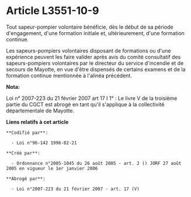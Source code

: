 # Article L3551-10-9

Tout sapeur-pompier volontaire bénéficie, dès le début de sa période d'engagement, d'une formation initiale et,
ultérieurement, d'une formation continue.

Les sapeurs-pompiers volontaires disposant de formations ou d'une expérience peuvent les faire valider après avis du comité
consultatif des sapeurs-pompiers volontaires par le directeur du service d'incendie et de secours de Mayotte, en vue d'être
dispensés de certains examens et de la formation continue mentionnée à l'alinéa précédent.

**Nota:**

Loi n° 2007-223 du 21 février 2007 art 17 I 1° : Le livre V de la troisième partie du CGCT est abrogé en tant qu'il
s'applique à la collectivité départementale de Mayotte.

**Liens relatifs à cet article**

	**Codifié par**:

	  - Loi n°96-142 1996-02-21

	**Créé par**:

	  - Ordonnance n°2005-1045 du 26 août 2005 - art. 2 () JORF 27 août 2005 en vigueur le 1er janvier 2006

	**Abrogé par**:

	  - Loi n°2007-223 du 21 février 2007 - art. 17 (V)
